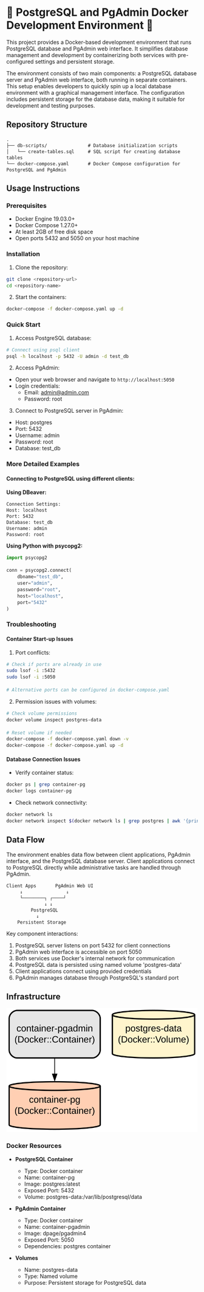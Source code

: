 # 🚀 PostgreSQL and PgAdmin Docker Development Environment 🚀

This project provides a Docker-based development environment that runs PostgreSQL database and PgAdmin web interface. It simplifies database management and development by containerizing both services with pre-configured settings and persistent storage.

The environment consists of two main components: a PostgreSQL database server and PgAdmin web interface, both running in separate containers. This setup enables developers to quickly spin up a local database environment with a graphical management interface. The configuration includes persistent storage for the database data, making it suitable for development and testing purposes.

## Repository Structure
```
.
├── db-scripts/               # Database initialization scripts
│   └── create-tables.sql     # SQL script for creating database tables
└── docker-compose.yaml       # Docker Compose configuration for PostgreSQL and PgAdmin
```

## Usage Instructions
### Prerequisites
- Docker Engine 19.03.0+
- Docker Compose 1.27.0+
- At least 2GB of free disk space
- Open ports 5432 and 5050 on your host machine

### Installation

1. Clone the repository:
```bash
git clone <repository-url>
cd <repository-name>
```

2. Start the containers:
```bash
docker-compose -f docker-compose.yaml up -d
```

### Quick Start

1. Access PostgreSQL database:
```bash
# Connect using psql client
psql -h localhost -p 5432 -U admin -d test_db
```

2. Access PgAdmin:
- Open your web browser and navigate to `http://localhost:5050`
- Login credentials:
  - Email: admin@admin.com
  - Password: root

3. Connect to PostgreSQL server in PgAdmin:
- Host: postgres
- Port: 5432
- Username: admin
- Password: root
- Database: test_db

### More Detailed Examples

#### Connecting to PostgreSQL using different clients:

**Using DBeaver:**
```
Connection Settings:
Host: localhost
Port: 5432
Database: test_db
Username: admin
Password: root
```

**Using Python with psycopg2:**
```python
import psycopg2

conn = psycopg2.connect(
    dbname="test_db",
    user="admin",
    password="root",
    host="localhost",
    port="5432"
)
```

### Troubleshooting

#### Container Start-up Issues
1. Port conflicts:
```bash
# Check if ports are already in use
sudo lsof -i :5432
sudo lsof -i :5050

# Alternative ports can be configured in docker-compose.yaml
```

2. Permission issues with volumes:
```bash
# Check volume permissions
docker volume inspect postgres-data

# Reset volume if needed
docker-compose -f docker-compose.yaml down -v
docker-compose -f docker-compose.yaml up -d
```

#### Database Connection Issues
- Verify container status:
```bash
docker ps | grep container-pg
docker logs container-pg
```

- Check network connectivity:
```bash
docker network ls
docker network inspect $(docker network ls | grep postgres | awk '{print $1}')
```

## Data Flow
The environment enables data flow between client applications, PgAdmin interface, and the PostgreSQL database server. Client applications connect to PostgreSQL directly while administrative tasks are handled through PgAdmin.

```ascii
Client Apps       PgAdmin Web UI
     ↓                ↓
     └────────┐ ┌────┘
              ↓ ↓
         PostgreSQL
           ↓
    Persistent Storage
```

Key component interactions:
1. PostgreSQL server listens on port 5432 for client connections
2. PgAdmin web interface is accessible on port 5050
3. Both services use Docker's internal network for communication
4. PostgreSQL data is persisted using named volume 'postgres-data'
5. Client applications connect using provided credentials
6. PgAdmin manages database through PostgreSQL's standard port

## Infrastructure

![Infrastructure diagram](./docs/infra.svg)

### Docker Resources
- **PostgreSQL Container**
  - Type: Docker container
  - Name: container-pg
  - Image: postgres:latest
  - Exposed Port: 5432
  - Volume: postgres-data:/var/lib/postgresql/data

- **PgAdmin Container**
  - Type: Docker container
  - Name: container-pgadmin
  - Image: dpage/pgadmin4
  - Exposed Port: 5050
  - Dependencies: postgres container

- **Volumes**
  - Name: postgres-data
  - Type: Named volume
  - Purpose: Persistent storage for PostgreSQL data